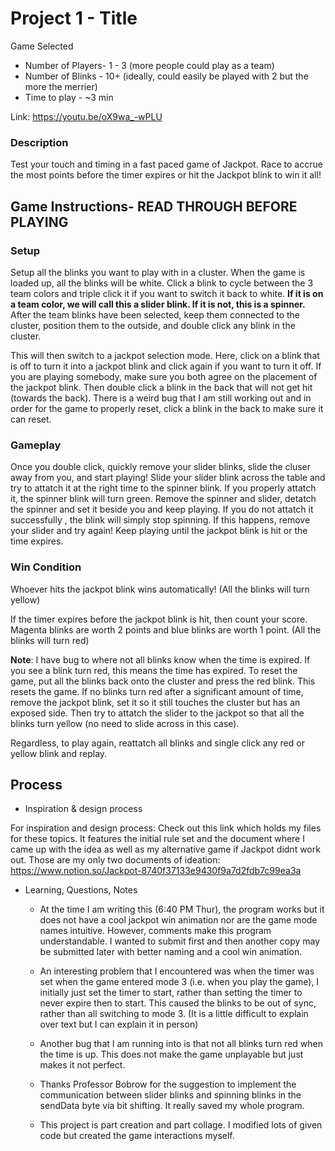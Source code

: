 # Project 1 - Title

Game Selected
- Number of Players- 1 - 3 (more people could play as a team)
- Number of Blinks - 10+ (ideally, could easily be played with 2 but the more the merrier)
- Time to play - ~3 min

Link: https://youtu.be/oX9wa_-wPLU 

### Description

Test your touch and timing in a fast paced game of Jackpot. Race to accrue the most points before the timer expires or hit the Jackpot blink to win it all!

## Game Instructions- READ THROUGH BEFORE PLAYING

### Setup

Setup all the blinks you want to play with in a cluster. When the game is loaded up, all the blinks will be white. Click a blink to cycle between the 3 team colors and triple click it if you want to switch it back to white. **If it is on a team color, we will call this a slider blink. If it is not, this is a spinner.** After the team blinks have been selected, keep them connected to the cluster, position them to the outside, and double click any blink in the cluster.

This will then switch to a jackpot selection mode. Here, click on a blink that is off to turn it into a jackpot blink and click again if you want to turn it off. If you are playing somebody, make sure you both agree on the placement of the jackpot blink. Then double click a blink in the back that will not get hit (towards the back). There is a weird bug that I am still working out and in order for the game to properly reset, click a blink in the back to make sure it can reset. 


### Gameplay

Once you double click, quickly remove your slider blinks, slide the cluser away from you, and start playing! Slide your slider blink across the table and try to attatch it at the right time to the spinner blink. If you properly attatch it, the spinner blink will turn green. Remove the spinner and slider, detatch the spinner and set it beside you and keep playing. If you do not attatch it successfully , the blink will simply stop spinning. If this happens, remove your slider and try again! Keep playing until the jackpot blink is hit or the time expires. 


### Win Condition

Whoever hits the jackpot blink wins automatically! (All the blinks will turn yellow)

If the timer expires before the jackpot blink is hit, then count your score. Magenta blinks are worth 2 points and blue blinks are worth 1 point. (All the blinks will turn red)

**Note**: I have bug to where not all blinks know when the time is expired. If you see a blink turn red, this means the time has expired. To reset the game, put all the blinks back onto the cluster and press the red blink. This resets the game. If no blinks turn red after a significant amount of time, remove the jackpot blink, set it so it still touches the cluster but has an exposed side. Then try to attatch the slider to the jackpot so that all the blinks turn yellow (no need to slide across in this case).

Regardless, to play again, reattatch all blinks and single click any red or yellow blink and replay. 

## Process

- Inspiration & design process

For inspiration and design process: Check out this link which holds my files for these topics. It features the initial rule set and the document where I came up with the idea as well as my alternative game if Jackpot didnt work out. Those are my only two documents of ideation: https://www.notion.so/Jackpot-8740f37133e9430f9a7d2fdb7c99ea3a

- Learning, Questions, Notes

    - At the time I am writing this (6:40 PM Thur), the program works but it does not have a cool jackpot win animation nor are the game mode names intuitive. However, comments make this program understandable. I wanted to submit first and then another copy may be submitted later with better naming and a cool win animation. 

    - An interesting problem that I encountered was when the timer was set when the game entered mode 3 (i.e. when you play the game), I initially just set the timer to start, rather than setting the timer to never expire then to start. This caused the blinks to be out of sync, rather than all switching to mode 3. (It is a little difficult to explain over text but I can explain it in person)

    - Another bug that I am running into is that not all blinks turn red when the time is up. This does not make the game unplayable but just makes it not perfect.

    - Thanks Professor Bobrow for the suggestion to implement the communication between slider blinks and spinning blinks in the sendData byte via bit shifting. It really saved my whole program.

    - This project is part creation and part collage. I modified lots of given code but created the game interactions myself. 

